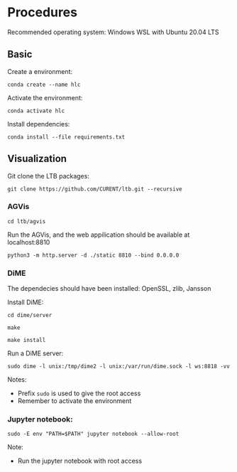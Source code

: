 # Procedures

Recommended operating system: Windows WSL with Ubuntu 20.04 LTS

## Basic

Create a environment:
```
conda create --name hlc
```

Activate the environment:

```
conda activate hlc
```

Install dependencies:
```
conda install --file requirements.txt
```

## Visualization

Git clone the LTB packages:
```
git clone https://github.com/CURENT/ltb.git --recursive
```

### AGVis

```
cd ltb/agvis
```

Run the AGVis, and the web appilication should be available at localhost:8810
```
python3 -m http.server -d ./static 8810 --bind 0.0.0.0
```

### DiME

The dependecies should have been installed: OpenSSL, zlib, Jansson

Install DiME:
```
cd dime/server
```

```
make
```

```
make install
```

Run a DiME server:
```
sudo dime -l unix:/tmp/dime2 -l unix:/var/run/dime.sock -l ws:8818 -vv
```
Notes:
- Prefix ``sudo`` is used to give the root access
- Remember to activate the environment

### Jupyter notebook:

```
sudo -E env "PATH=$PATH" jupyter notebook --allow-root
```
Note:
- Run the jupyter notebook with root access
